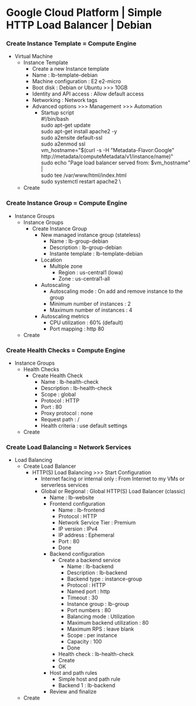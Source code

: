 # Google Cloud Platform | Simple HTTP Load Balancer | Debian #

### Create Instance Template = Compute Engine
- Virtual Machine
  - Instance Template
    - Create a new Instance template
    - Name : lb-template-debian
    - Machine configuration : E2 e2-micro
    - Boot disk : Debian or Ubuntu >>> 10GB
    - Identity and API access : Allow default access
    - Networking : Network tags
    - Advanced options >>> Management >>> Automation
      - Startup script \
        #!/bin/bash \
        sudo apt-get update \
        sudo apt-get install apache2 -y \
        sudo a2ensite default-ssl \
        sudo a2enmod ssl \
        vm_hostname="$(curl -s -H "Metadata-Flavor:Google" http://metadata/computeMetadata/v1/instance/name)" \
        sudo echo "Page load balancer served from: $vm_hostname" | \
        sudo tee /var/www/html/index.html \
        sudo systemctl restart apache2 \
  - Create

### Create Instance Group = Compute Engine
- Instance Groups
  - Instance Groups
    - Create Instance Group
      - New managed instance group (stateless)
        - Name : lb-group-debian
        - Description : lb-group-debian
        - Instante template : lb-template-debian
      - Location
        - Multiple zone
          - Region : us-central1 (lowa)
          - Zone : us-central1-all
      - Autoscaling
        - Autoscaling mode : On add and remove instance to the group
        - Minimum number of instances : 2
        - Maximum number of instances : 4
      - Autoscaling metrics
        - CPU utilization : 60% (default)
        - Port mapping : http 80
  - Create     

### Create Health Checks = Compute Engine
- Instance Groups
  - Health Checks
    - Create Health Check
      - Name : lb-health-check
      - Description : lb-health-check
      - Scope : global
      - Protocol : HTTP
      - Port : 80
      - Proxy protocol : none
      - Request path : /
      - Health criteria : use default settings 
  - Create  
  
### Create Load Balancing = Network Services
- Load Balancing
  - Create Load Balancer
    - HTTP(S) Load Balancing >>> Start Configuration
      - Internet facing or internal only : From Internet to my VMs or serverless services
      - Global or Regional : Global HTTP(S) Load Balancer (classic)
        - Name : lb-website
        - Frontend configuration 
          - Name : lb-frontend
          - Protocol : HTTP
          - Network Service Tier : Premium
          - IP version : IPv4
          - IP address : Ephemeral
          - Port : 80
          - Done
        - Backend configuration
          - Create a backend service
            - Name : lb-backend
            - Description : lb-backend
            - Backend type : instance-group
            - Protocol : HTTP
            - Named port : http
            - Timeout : 30
            - Instance group : lb-group
            - Port numbers : 80
            - Balancing mode : Utilization
            - Maximum backend utilization : 80
            - Maximum RPS : leave blank
            - Scope : per instance
            - Capacity : 100
            - Done
          - Health check : lb-health-check
          - Create
          - OK
        - Host and path rules
          - Simple host and path rule
          - Backend 1 : lb-backend
        - Review and finalize   
  - Create        

